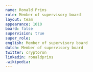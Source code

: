 ```yaml
---
name: Ronald Prins
role: Member of supervisory board
layout: team
appearance: 1010
board: false
supervision: true
super_role: 
english: Member of supervisory board
dutch: Member of supervisory board
twitter: cryptoron
linkedin: ronaldprins
-wikipedia: 
---
```

